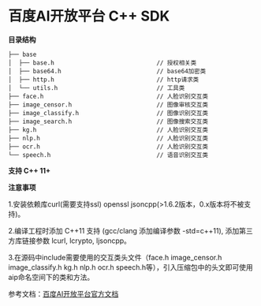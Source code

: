 # 百度AI开放平台 C++ SDK

**目录结构**

    ├── base
    │  ├── base.h                             // 授权相关类
    │  ├── base64.h                           // base64加密类
    │  ├── http.h                             // http请求类
    │  └── utils.h                            // 工具类
    ├── face.h                                // 人脸识别交互类
    ├── image_censor.h                        // 图像审核交互类
    ├── image_classify.h                      // 图像识别交互类
    ├── image_search.h                        // 图像搜索交互类
    ├── kg.h                                  // 人脸识别交互类
    ├── nlp.h                                 // 人脸识别交互类
    ├── ocr.h                                 // 人脸识别交互类
    └── speech.h                              // 语音识别交互类

**支持 C++ 11+**

**注意事项**

1.安装依赖库curl(需要支持ssl) openssl jsoncpp(>1.6.2版本，0.x版本将不被支持)。

2.编译工程时添加 C++11 支持 (gcc/clang 添加编译参数 -std=c++11), 添加第三方库链接参数 lcurl, lcrypto, ljsoncpp。

3.在源码中include需要使用的交互类头文件（face.h image_censor.h image_classify.h kg.h nlp.h ocr.h speech.h等），引入压缩包中的头文即可使用aip命名空间下的类和方法。

参考文档：[百度AI开放平台官方文档](http://ai.baidu.com/docs)
